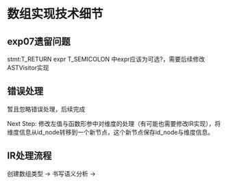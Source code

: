 # 数组实现技术细节

## exp07遗留问题
stmt:T_RETURN expr T_SEMICOLON 中expr应该为可选?，需要后续修改ASTVisitor实现

## 错误处理
暂且忽略错误处理，后续完成

Next Step: 修改左值与函数形参中对维度的处理（有可能也需要修改IR实现），将维度信息从id_node转移到一个新节点，这个新节点保存id_node与维度信息。

## IR处理流程
创建数组类型 -> 书写语义分析 -> 